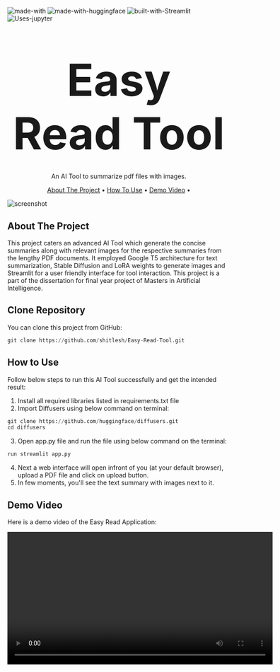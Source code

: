 ![made-with](https://img.shields.io/badge/Made%20with-Python3-brightgreen)
![made-with-huggingface](https://img.shields.io/badge/Hugging%20Face-yellow)
![built-with-Streamlit](https://img.shields.io/badge/Built%20with-Streamlit-red)
![Uses-jupyter](https://img.shields.io/badge/Uses-Jupyter%20Notebook-orange)


<!-- LOGO -->
<br />
<h1>
<p align="center">
  <span style= "font-size: 100px;">Easy Read Tool</span>
</h1>
  <p align="center">
    An AI Tool to summarize pdf files with images.
    <br />
  </p>
</p>
<p align="center">
  <a href="#about-the-project">About The Project</a> •
  <a href="#how-to-use">How To Use</a> •
  <a href="#demo-video">Demo Video</a> •
</p>  

<p align="center">
  
![screenshot](demo/Easy_Read_GIF.gif)
</p>                                                                                                                             
                                                                                                                                                      
## About The Project

This project caters an advanced AI Tool which generate the concise summaries along with relevant images for the respective summaries from the lengthy PDF documents. It employed Google T5 architecture for text summarization, Stable Diffusion and LoRA weights to generate images and Streamlit for a user friendly interface for tool interaction. This project is a part of the dissertation for final year project of Masters in Artificial Intelligence.

## Clone Repository

You can clone this project from GitHub:
```py
git clone https://github.com/shitlesh/Easy-Read-Tool.git
```

## How to Use

Follow below steps to run this AI Tool successfully and get the intended result:

1. Install all required libraries listed in requirements.txt file
2. Import Diffusers using below command on terminal:
```py
git clone https://github.com/huggingface/diffusers.git
cd diffusers
```
3. Open app.py file and run the file using below command on the terminal:
```py
run streamlit app.py
```
4. Next a web interface will open infront of you (at your default browser), upload a PDF file and click on upload button.
5. In few moments, you'll see the text summary with images next to it.

## Demo Video

Here is a demo video of the Easy Read Application:

<video width="600" controls>
  <source src="demo/Demo.mp4" type="video/mp4">
  Your browser does not support the video tag.
</video>
